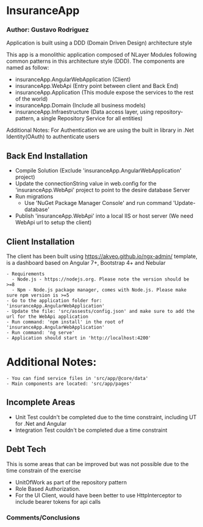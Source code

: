 # InsuranceApp
### Author: Gustavo Rodriguez

Application is built using a DDD (Domain Driven Design) architecture style

This app is a monolithic application composed of NLayer Modules following common patterns in this architecture style (DDD). The components are named as follow:
  - insuranceApp.AngularWebApplication (Client)
  - insuranceApp.WebApi (Entry point between client and Back End)
  - insuranceApp.Application (This module expose the services to the rest of the world)
  - insuranceApp.Domain (Include all business models)
  - insuranceApp.Infraestructure (Data access layer, using repository-pattern, a single Repository Service for all entities)

  Additional Notes: For Authentication we are using the built in library in .Net Identity(OAuth) to authenticate users

## Back End Installation
  - Compile Solution (Exclude 'insuranceApp.AngularWebApplication' project)
  - Update the connectionString value in web.config for the 'insuranceApp.WebApi' project to point to the desire database Server
  - Run migrations
    - Use 'NuGet Package Manager Console' and run command 'Update-database'  
  - Publish 'insuranceApp.WebApi' into a local IIS or host server (We need WebApi url to setup the client)

## Client Installation
  The client has been built using https://akveo.github.io/ngx-admin/ template, is a dashboard based on Angular 7+, Bootstrap 4+ and Nebular

    - Requirements
      - Node.js - https://nodejs.org. Please note the version should be >=8
      - Npm - Node.js package manager, comes with Node.js. Please make sure npm version is >=5
    - Go to the application folder for: 'insuranceApp.AngularWebApplication'
    - Update the file: 'src/assests/config.json' and make sure to add the url for the WebApi application
    - Run command: 'npm install' in the root of 'insuranceApp.AngularWebApplication'
    - Run command: 'ng serve'
    - Application should start in 'http://localhost:4200'

# Additional Notes:
    - You can find service files in 'src/app/@core/data'
    - Main components are located: 'src/app/pages'

## Incomplete Areas
  - Unit Test couldn't be completed due to the time constraint, including UT for .Net and Angular
  - Integration Test couldn't be completed due a time constraint

## Debt Tech
  This is some areas that can be improved but was not possible due to the time constrain of the exercise
  * UnitOfWork as part of the repository pattern
  * Role Based Authorization.
  * For the UI Client, would have been better to use HttpInterceptor to include bearer tokens for api calls


### Comments/Conclusions
